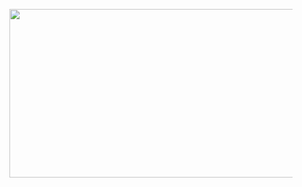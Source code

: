 <p align="center">
  <img width="800" height="300" src="https://github.com/perryliuofficial/perryliuofficial/blob/master/Banner.gif">
</p>

